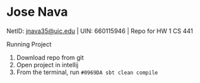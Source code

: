 # Jose Nava

NetID: jnava35@uic.edu | UIN: 660115946 | Repo for HW 1 CS 441

Running Project
1. Download repo from git
2. Open project in intellij
3. From the terminal, run `#0969DA sbt clean compile`
